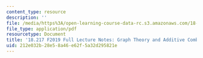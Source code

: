```yaml
---
content_type: resource
description: ''
file: /media/https%3A/open-learning-course-data-rc.s3.amazonaws.com/18-217-graph-theory-and-additive-combinatorics-fall-2019/212e032b28e58a46e62f5a32d295821e_MIT18_217F19_full_notes.pdf
file_type: application/pdf
resourcetype: Document
title: '18.217 F2019 Full Lecture Notes: Graph Theory and Additive Combinatorics'
uid: 212e032b-28e5-8a46-e62f-5a32d295821e
---
```

